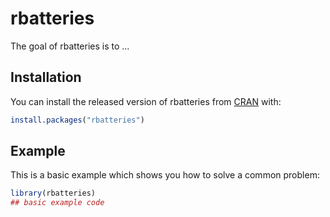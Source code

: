 # rbatteries

<!-- badges: start -->
<!-- badges: end -->

The goal of rbatteries is to ...

## Installation

You can install the released version of rbatteries from [CRAN](https://CRAN.R-project.org) with:

``` r
install.packages("rbatteries")
```

## Example

This is a basic example which shows you how to solve a common problem:

``` r
library(rbatteries)
## basic example code
```

